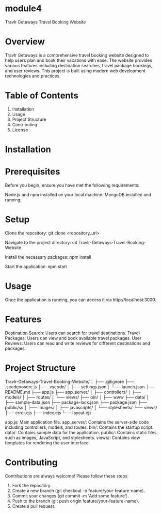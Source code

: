# module4
Travlr Getaways Travel Booking Website

# Overview
Travlr Getaways is a comprehensive travel booking website designed to help users plan and book their vacations with ease. The website provides various features including destination searches, travel package bookings, and user reviews. This project is built using modern web development technologies and practices.

# Table of Contents
1. Installation
2. Usage
3. Project Structure
4. Contributing
5. License

# Installation

# Prerequisites
Before you begin, ensure you have met the following requirements:

Node.js and npm installed on your local machine.
MongoDB installed and running.

# Setup
Clone the repository:
git clone <repository_url>

Navigate to the project directory:
cd Travlr-Getaways-Travel-Booking-Website

Install the necessary packages:
npm install

Start the application:
npm start

# Usage
Once the application is running, you can access it via http://localhost:3000.

# Features
Destination Search: Users can search for travel destinations.
Travel Packages: Users can view and book available travel packages.
User Reviews: Users can read and write reviews for different destinations and packages.

# Project Structure
Travlr-Getaways-Travel-Booking-Website/
│
├── .gitignore
├── .seedgooserc.js
├── .vscode/
│   ├── settings.json
│   └── launch.json
├── README.md
├── app.js
├── app_server/
│   ├── controllers/
│   ├── models/
│   ├── routes/
│   └── views/
├── bin/
│   ├── www
├── data/
│   ├── sample-data.json
├── package-lock.json
├── package.json
├── public/ss
│   ├── images/
│   ├── javascripts/
│   └── stylesheets/
└── views/
    ├── error.ejs
    ├── index.ejs
    └── layout.ejs

app.js: Main application file.
app_server/: Contains the server-side code including controllers, models, and routes.
bin/: Contains the startup script.
data/: Contains sample data for the application.
public/: Contains static files such as images, JavaScript, and stylesheets.
views/: Contains view templates for rendering the user interface.

# Contributing
Contributions are always welcome! Please follow these steps:

1. Fork the repository.
2. Create a new branch (git checkout -b feature/your-feature-name).
3. Commit your changes (git commit -m 'Add some feature').
4. Push to the branch (git push origin feature/your-feature-name).
5. Create a pull request.
